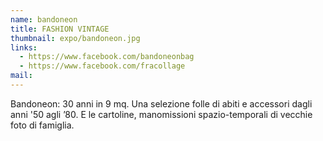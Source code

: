 ```yaml
---
name: bandoneon
title: FASHION VINTAGE
thumbnail: expo/bandoneon.jpg
links:
  - https://www.facebook.com/bandoneonbag
  - https://www.facebook.com/fracollage
mail:
---
```


Bandoneon: 30 anni in 9 mq.
Una selezione folle di abiti e accessori dagli anni '50 agli ’80. E le cartoline, manomissioni spazio-temporali di vecchie foto di famiglia.


